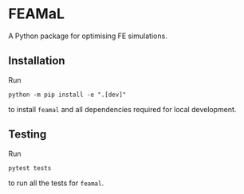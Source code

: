 FEAMaL
======

A Python package for optimising FE simulations.


Installation
------------

Run
```
python -m pip install -e ".[dev]"
```
to install `feamal` and all dependencies required for local development.


Testing
-------

Run
```
pytest tests
```
to run all the tests for `feamal`.

